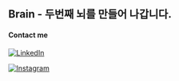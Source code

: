 ## Brain - 두번째 뇌를 만들어 나갑니다.
#### Contact me

[![LinkedIn](https://img.shields.io/badge/LinkedIn-0077B5?style=for-the-badge&logo=linkedin&logoColor=white)](https://www.linkedin.com/in/%ED%98%84%EC%88%98-%EB%B6%80-5031902b3/)

[![Instagram](https://img.shields.io/badge/Instagram-E4405F?style=for-the-badge&logo=instagram&logoColor=white)](https://www.instagram.com/hyunsu._.1221/)
